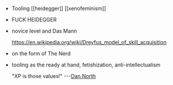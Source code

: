 - Tooling [[heidegger]] [[xenofeminism]]
- FUCK HEIDEGGER
- novice level and Das Mann
  
  https://en.wikipedia.org/wiki/Dreyfus_model_of_skill_acquisition
- on the form of The Nerd
- tooling as the ready at hand, fetishization, anti-intellectualism
  
  "XP is those values!" ---[Dan North](https://www.youtube.com/watch?v=g5WpUJk8He4)